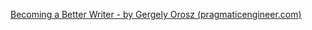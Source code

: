 [Becoming a Better Writer - by Gergely Orosz (pragmaticengineer.com)](https://newsletter.pragmaticengineer.com/p/becoming-a-better-writer?s=w)